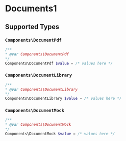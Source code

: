 # Documents1


## Supported Types

### `Components\DocumentPdf`

```php
/**
* @var Components\DocumentPdf
*/
Components\DocumentPdf $value = /* values here */
```

### `Components\DocumentLibrary`

```php
/**
* @var Components\DocumentLibrary
*/
Components\DocumentLibrary $value = /* values here */
```

### `Components\DocumentMock`

```php
/**
* @var Components\DocumentMock
*/
Components\DocumentMock $value = /* values here */
```

